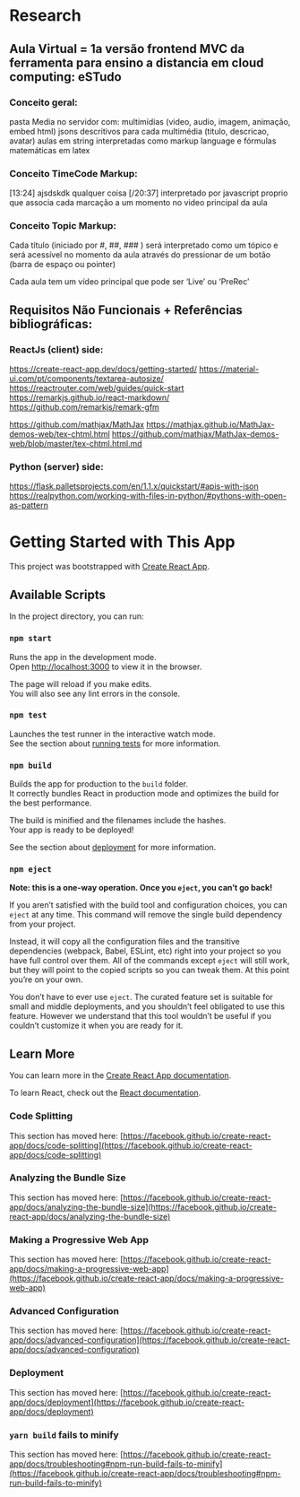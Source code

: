 # Research

## Aula Virtual = 1a versão frontend MVC da ferramenta para ensino a distancia em cloud computing: eSTudo

### Conceito geral:

pasta Media no servidor com:
	multimídias (video, audio, imagem, animação, embed html)
	jsons descritivos para cada multimédia (titulo, descricao, avatar)
aulas em string 
interpretadas como markup language e fórmulas matemáticas em latex


### Conceito TimeCode Markup:

[13:24]  ajsdskdk qualquer coisa [/20:37]
interpretado por javascript proprio que associa cada marcação a um momento no video principal da aula

### Conceito Topic Markup:

Cada título (iniciado por #, ##, ### ) será interpretado como um tópico e será acessível no momento da aula através do pressionar de um botão (barra de espaço ou pointer)

Cada aula tem um vídeo principal que pode ser ‘Live’ ou ‘PreRec’

## Requisitos Não Funcionais + Referências bibliográficas:

### ReactJs (client) side:

https://create-react-app.dev/docs/getting-started/
https://material-ui.com/pt/components/textarea-autosize/
https://reactrouter.com/web/guides/quick-start
https://remarkjs.github.io/react-markdown/
https://github.com/remarkjs/remark-gfm

https://github.com/mathjax/MathJax
https://mathjax.github.io/MathJax-demos-web/tex-chtml.html
https://github.com/mathjax/MathJax-demos-web/blob/master/tex-chtml.html.md


### Python (server) side:

https://flask.palletsprojects.com/en/1.1.x/quickstart/#apis-with-json
https://realpython.com/working-with-files-in-python/#pythons-with-open-as-pattern


# Getting Started with This App

This project was bootstrapped with [Create React App](https://github.com/facebook/create-react-app).

## Available Scripts

In the project directory, you can run:

### `npm start`

Runs the app in the development mode.\
Open [http://localhost:3000](http://localhost:3000) to view it in the browser.

The page will reload if you make edits.\
You will also see any lint errors in the console.

### `npm test`

Launches the test runner in the interactive watch mode.\
See the section about [running tests](https://facebook.github.io/create-react-app/docs/running-tests) for more information.

### `npm build`

Builds the app for production to the `build` folder.\
It correctly bundles React in production mode and optimizes the build for the best performance.

The build is minified and the filenames include the hashes.\
Your app is ready to be deployed!

See the section about [deployment](https://facebook.github.io/create-react-app/docs/deployment) for more information.

### `npm eject`

**Note: this is a one-way operation. Once you `eject`, you can’t go back!**

If you aren’t satisfied with the build tool and configuration choices, you can `eject` at any time. This command will remove the single build dependency from your project.

Instead, it will copy all the configuration files and the transitive dependencies (webpack, Babel, ESLint, etc) right into your project so you have full control over them. All of the commands except `eject` will still work, but they will point to the copied scripts so you can tweak them. At this point you’re on your own.

You don’t have to ever use `eject`. The curated feature set is suitable for small and middle deployments, and you shouldn’t feel obligated to use this feature. However we understand that this tool wouldn’t be useful if you couldn’t customize it when you are ready for it.

## Learn More

You can learn more in the [Create React App documentation](https://facebook.github.io/create-react-app/docs/getting-started).

To learn React, check out the [React documentation](https://reactjs.org/).

### Code Splitting

This section has moved here: [https://facebook.github.io/create-react-app/docs/code-splitting](https://facebook.github.io/create-react-app/docs/code-splitting)

### Analyzing the Bundle Size

This section has moved here: [https://facebook.github.io/create-react-app/docs/analyzing-the-bundle-size](https://facebook.github.io/create-react-app/docs/analyzing-the-bundle-size)

### Making a Progressive Web App

This section has moved here: [https://facebook.github.io/create-react-app/docs/making-a-progressive-web-app](https://facebook.github.io/create-react-app/docs/making-a-progressive-web-app)

### Advanced Configuration

This section has moved here: [https://facebook.github.io/create-react-app/docs/advanced-configuration](https://facebook.github.io/create-react-app/docs/advanced-configuration)

### Deployment

This section has moved here: [https://facebook.github.io/create-react-app/docs/deployment](https://facebook.github.io/create-react-app/docs/deployment)

### `yarn build` fails to minify

This section has moved here: [https://facebook.github.io/create-react-app/docs/troubleshooting#npm-run-build-fails-to-minify](https://facebook.github.io/create-react-app/docs/troubleshooting#npm-run-build-fails-to-minify)
